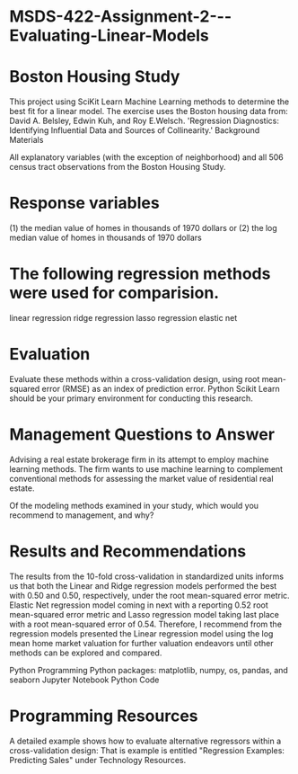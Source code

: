 # MSDS-422-Assignment-2---Evaluating-Linear-Models
# Boston Housing Study

This project using SciKit Learn Machine Learning methods to determine the best fit for a linear model. The exercise uses the Boston housing data from: David A. Belsley, Edwin Kuh, and Roy E.Welsch. 'Regression Diagnostics: Identifying Influential Data and Sources of Collinearity.'
Background Materials

All explanatory variables (with the exception of neighborhood) and all 506 census tract observations from the Boston Housing Study.

# Response variables
(1) the median value of homes in thousands of 1970 dollars or 
(2) the log median value of homes in thousands of 1970 dollars

# The following regression methods were used for comparision.
linear regression
ridge regression
lasso regression
elastic net

# Evaluation
Evaluate these methods within a cross-validation design, using root mean-squared error (RMSE) as an index of prediction error.
Python Scikit Learn should be your primary environment for conducting this research.

# Management Questions to Answer
Advising a real estate brokerage firm in its attempt to employ machine learning methods. The firm wants to use machine learning to complement conventional methods for assessing the market value of residential real estate.

Of the modeling methods examined in your study, which would you recommend to management, and why?

# Results and Recommendations
The results from the 10-fold cross-validation in standardized units informs us that both the Linear and Ridge regression models performed the best with 0.50 and 0.50, respectively, under the root mean-squared error metric. Elastic Net regression model coming in next with a reporting 0.52 root mean-squared error metric and Lasso regression model taking last place with a root mean-squared error of 0.54. Therefore, I recommend from the regression models presented the Linear regression model using the log mean home market valuation for further valuation endeavors until other methods can be explored and compared.


Python Programming
Python packages: matplotlib, numpy, os, pandas, and seaborn
Jupyter Notebook
Python Code

# Programming Resources
A detailed example shows how to evaluate alternative regressors within a cross-validation design:  That is example is entitled "Regression Examples: Predicting Sales" under Technology Resources.
